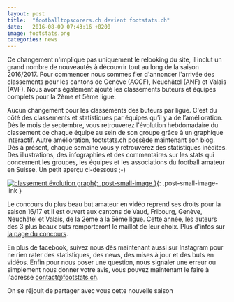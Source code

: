 ```yaml
---
layout: post
title:  "footballtopscorers.ch devient footstats.ch"
date:   2016-08-09 07:43:16 +0200
image: footstats.png
categories: news
---
```

Ce changement n'implique pas uniquement le relooking du site, il inclut un grand nombre de nouveautés à découvrir tout au long de la saison 2016/2017. Pour commencer nous sommes fier d'annoncer l'arrivée des classements pour les cantons de Genève (ACGF), Neuchâtel (ANF) et Valais (AVF). Nous avons également ajouté les classements buteurs et équipes complets pour la 2ème et 5ème ligue.

Aucun changement pour les classements des buteurs par ligue. C'est du côté des classements et statistiques par équipes qu’il y a de l’amélioration. Dès le mois de septembre, vous retrouverez l'évolution hebdomadaire du classement de chaque équipe au sein de son groupe grâce à un graphique interactif. Autre amélioration, footstats.ch possède maintenant son blog. Dès à présent, chaque semaine vous y retrouverez des statistiques inédites. Des illustrations, des infographies et des commentaires sur les stats qui concernent les groupes, les équipes et les associations du football amateur en Suisse. Un petit aperçu ci-dessous ;-)

[![classement évolution graph]({{site.url}}/images/posts/graph-example.png){: .post-small-image }]({{site.url}}/images/posts/graph-example.png){: .post-small-image-link }

Le concours du plus beau but amateur en vidéo reprend ses droits pour la saison 16/17 et il est ouvert aux cantons de Vaud, Fribourg, Genève, Neuchâtel et Valais, de la 2ème à la 5ème ligue. Cette année, les auteurs des 3 plus beaux buts remporteront le maillot de leur choix. Plus d'infos sur [la page du concours](/topbuts.html).

En plus de facebook, suivez nous dès maintenant aussi sur Instagram pour ne rien rater des statistiques, des news, des mises à jour et des buts en vidéos. Enfin pour nous poser une question, nous signaler une erreur ou simplement nous donner votre avis, vous pouvez maintenant le faire à l'adresse contact@footstats.ch.

<i class="fa fa-futbol-o"></i> On se réjouit de partager avec vous cette nouvelle saison <i class="fa fa-futbol-o"></i>